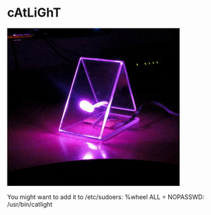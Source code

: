 cAtLiGhT
========

![picture of catlight in action](https://github.com/sahib/catlight/blob/master/screenshot.jpg "Catlight in Action")

You might want to add it to /etc/sudoers:
%wheel ALL = NOPASSWD: /usr/bin/catlight
